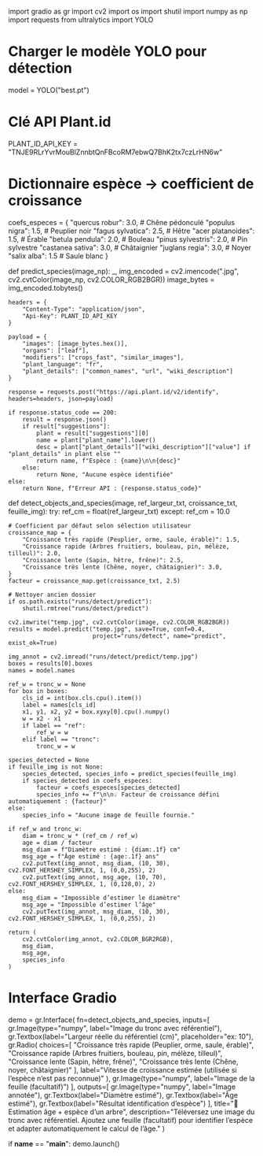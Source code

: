 import gradio as gr
import cv2
import os
import shutil
import numpy as np
import requests
from ultralytics import YOLO

# Charger le modèle YOLO pour détection
model = YOLO("best.pt")

# Clé API Plant.id
PLANT_ID_API_KEY = "TNJE9RLrYvrMouBlZnnbtQnFBcoRM7ebwQ7BhK2tx7czLrHN6w"

# Dictionnaire espèce → coefficient de croissance
coefs_especes = {
    "quercus robur": 3.0,       # Chêne pédonculé
    "populus nigra": 1.5,       # Peuplier noir
    "fagus sylvatica": 2.5,     # Hêtre
    "acer platanoides": 1.5,    # Érable
    "betula pendula": 2.0,      # Bouleau
    "pinus sylvestris": 2.0,    # Pin sylvestre
    "castanea sativa": 3.0,     # Châtaignier
    "juglans regia": 3.0,       # Noyer
    "salix alba": 1.5           # Saule blanc
}

def predict_species(image_np):
    _, img_encoded = cv2.imencode(".jpg", cv2.cvtColor(image_np, cv2.COLOR_RGB2BGR))
    image_bytes = img_encoded.tobytes()

    headers = {
        "Content-Type": "application/json",
        "Api-Key": PLANT_ID_API_KEY
    }

    payload = {
        "images": [image_bytes.hex()],
        "organs": ["leaf"],
        "modifiers": ["crops_fast", "similar_images"],
        "plant_language": "fr",
        "plant_details": ["common_names", "url", "wiki_description"]
    }

    response = requests.post("https://api.plant.id/v2/identify", headers=headers, json=payload)

    if response.status_code == 200:
        result = response.json()
        if result["suggestions"]:
            plant = result["suggestions"][0]
            name = plant["plant_name"].lower()
            desc = plant["plant_details"]["wiki_description"]["value"] if "plant_details" in plant else ""
            return name, f"Espèce : {name}\n\n{desc}"
        else:
            return None, "Aucune espèce identifiée"
    else:
        return None, f"Erreur API : {response.status_code}"

def detect_objects_and_species(image, ref_largeur_txt, croissance_txt, feuille_img):
    try:
        ref_cm = float(ref_largeur_txt)
    except:
        ref_cm = 10.0

    # Coefficient par défaut selon sélection utilisateur
    croissance_map = {
        "Croissance très rapide (Peuplier, orme, saule, érable)": 1.5,
        "Croissance rapide (Arbres fruitiers, bouleau, pin, mélèze, tilleul)": 2.0,
        "Croissance lente (Sapin, hêtre, frêne)": 2.5,
        "Croissance très lente (Chêne, noyer, châtaignier)": 3.0,
    }
    facteur = croissance_map.get(croissance_txt, 2.5)

    # Nettoyer ancien dossier
    if os.path.exists("runs/detect/predict"):
        shutil.rmtree("runs/detect/predict")

    cv2.imwrite("temp.jpg", cv2.cvtColor(image, cv2.COLOR_RGB2BGR))
    results = model.predict("temp.jpg", save=True, conf=0.4,
                            project="runs/detect", name="predict", exist_ok=True)

    img_annot = cv2.imread("runs/detect/predict/temp.jpg")
    boxes = results[0].boxes
    names = model.names

    ref_w = tronc_w = None
    for box in boxes:
        cls_id = int(box.cls.cpu().item())
        label = names[cls_id]
        x1, y1, x2, y2 = box.xyxy[0].cpu().numpy()
        w = x2 - x1
        if label == "ref":
            ref_w = w
        elif label == "tronc":
            tronc_w = w

    species_detected = None
    if feuille_img is not None:
        species_detected, species_info = predict_species(feuille_img)
        if species_detected in coefs_especes:
            facteur = coefs_especes[species_detected]
            species_info += f"\n\n💡 Facteur de croissance défini automatiquement : {facteur}"
    else:
        species_info = "Aucune image de feuille fournie."

    if ref_w and tronc_w:
        diam = tronc_w * (ref_cm / ref_w)
        age = diam / facteur
        msg_diam = f"Diamètre estimé : {diam:.1f} cm"
        msg_age = f"Âge estimé : {age:.1f} ans"
        cv2.putText(img_annot, msg_diam, (10, 30), cv2.FONT_HERSHEY_SIMPLEX, 1, (0,0,255), 2)
        cv2.putText(img_annot, msg_age, (10, 70), cv2.FONT_HERSHEY_SIMPLEX, 1, (0,128,0), 2)
    else:
        msg_diam = "Impossible d’estimer le diamètre"
        msg_age = "Impossible d’estimer l’âge"
        cv2.putText(img_annot, msg_diam, (10, 30), cv2.FONT_HERSHEY_SIMPLEX, 1, (0,0,255), 2)

    return (
        cv2.cvtColor(img_annot, cv2.COLOR_BGR2RGB),
        msg_diam,
        msg_age,
        species_info
    )

# Interface Gradio
demo = gr.Interface(
    fn=detect_objects_and_species,
    inputs=[
        gr.Image(type="numpy", label="Image du tronc avec référentiel"),
        gr.Textbox(label="Largeur réelle du référentiel (cm)", placeholder="ex: 10"),
        gr.Radio(
            choices=[
                "Croissance très rapide (Peuplier, orme, saule, érable)",
                "Croissance rapide (Arbres fruitiers, bouleau, pin, mélèze, tilleul)",
                "Croissance lente (Sapin, hêtre, frêne)",
                "Croissance très lente (Chêne, noyer, châtaignier)"
            ],
            label="Vitesse de croissance estimée (utilisée si l’espèce n’est pas reconnue)"
        ),
        gr.Image(type="numpy", label="Image de la feuille (facultatif)")
    ],
    outputs=[
        gr.Image(type="numpy", label="Image annotée"),
        gr.Textbox(label="Diamètre estimé"),
        gr.Textbox(label="Âge estimé"),
        gr.Textbox(label="Résultat identification d’espèce")
    ],
    title="🌳 Estimation âge + espèce d’un arbre",
    description="Téléversez une image du tronc avec référentiel. Ajoutez une feuille (facultatif) pour identifier l’espèce et adapter automatiquement le calcul de l’âge."
)

if __name__ == "__main__":
    demo.launch()
